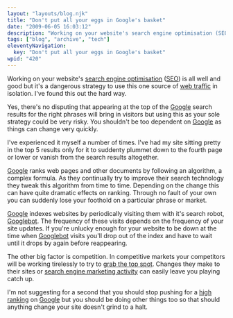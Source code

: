 ```yaml
---
layout: "layouts/blog.njk"
title: "Don't put all your eggs in Google's basket"
date: "2009-06-05 16:03:12"
description: "Working on your website's search engine optimisation (SEO) is all well and good but it's a dangerous strategy to use this one source of web traffic in isolation"
tags: ["blog", "archive", "tech"]
eleventyNavigation:
  key: "Don't put all your eggs in Google's basket"
wpid: "420"
---
```


Working on your website's <a title="Search Engine Optimisation" href="http://www.chris-smith-web.com/wp/?page_id=11" target="_self">search engine optimisation</a> (<a title="SEO" href="http://www.chris-smith-web.com/wp/?page_id=11" target="_self">SEO</a>) is all well and good but it's a dangerous strategy to use this one source of <a title="Web Traffic" href="http://www.chris-smith-web.com/wp/?page_id=11" target="_self">web traffic</a> in isolation. I've found this out the hard way.

Yes, there's no disputing that appearing at the top of the <a title="Google UK" href="http://www.google.co.uk" target="_blank">Google</a> search results for the right phrases will bring in visitors but using this as your sole strategy could be very risky. You shouldn't be too dependent on <a title="Google UK" href="http://www.google.co.uk" target="_blank">Google</a> as things can change very quickly.

I've experienced it myself a number of times. I've had my site sitting pretty in the top 5 results only for it to suddenty plummet down to the fourth page or lower or vanish from the search results altogether.

<a title="Google UK" href="http://www.google.co.uk" target="_blank">Google</a> ranks web pages and other documents by following an algorithm, a complex formula. As they continually try to improve their search technology they tweak this algorithm from time to time. Depending on the change this can have quite dramatic effects on ranking. Through no fault of your own you can suddenly lose your foothold on a particular phrase or market.

<a title="Google UK" href="http://www.google.co.uk" target="_blank">Google</a> indexes websites by periodically visiting them with it's search robot, <a title="Googlebot" href="http://www.google.com/support/webmasters/bin/answer.py?answer=70897" target="_blank">Googlebot</a>. The frequency of these visits depends on the frequency of your site updates. If you're unlucky enough for your website to be down at the time when <a title="Googlebot" href="http://www.google.com/support/webmasters/bin/answer.py?answer=70897" target="_blank">Googlebot</a> visits you'll drop out of the index and have to wait until it drops by again before reappearing.

The other big factor is competition. In competitive markets your competitors will be working tirelessly to try to <a title="Grab the top spot!" href="http://www.chris-smith-web.com/wp/?page_id=11" target="_self">grab the top spot</a>. Changes they make to their sites or <a title="Search Engine Marketing" href="http://www.chris-smith-web.com/wp/?page_id=11" target="_self">search engine marketing activity</a> can easily leave you playing catch up.

I'm not suggesting for a second that you should stop pushing for a <a title="High Ranking" href="http://www.chris-smith-web.com/wp/?page_id=11" target="_self">high ranking</a> on <a title="Google UK" href="http://www.google.co.uk" target="_blank">Google</a> but you should be doing other things too so that should anything change your site doesn't grind to a halt.
